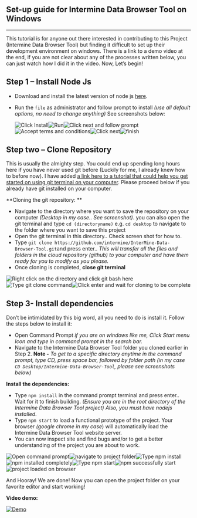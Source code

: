 ## Set-up guide for Intermine Data Browser Tool on Windows ##

----------
This tutorial is for anyone out there interested in contributing to this Project (Intermine Data Browser Tool) but finding it difficult to set up their development environment on windows. There is a link to a demo video at the end, if you are not clear about any of the processes written below, you can just watch how I did it in the video. Now, Let’s begin!

Step 1 – Install Node Js
------------------------

 - Download and install the latest version of node js [here](https://nodejs.org/).
 - Run the `file` as administrator and follow prompt to install *(use all
   default options, no need to change anything)*  See screenshots below:

   ![Click Install](https://komecreates.files.wordpress.com/2020/03/1.png?w=400&h=)![Run](https://komecreates.files.wordpress.com/2020/03/2.png?w=400&h=)![Click next and follow prompt](https://komecreates.files.wordpress.com/2020/03/3.png?w=400&h=)![Accept terms and conditions](https://komecreates.files.wordpress.com/2020/03/4.png?w=400&h=)![Click next](https://komecreates.files.wordpress.com/2020/03/5.png?w=400&h=)![finish](https://komecreates.files.wordpress.com/2020/03/7.png?w=400&h=)

## Step two – Clone Repository ##
This is usually the almighty step. You could end up spending long hours here if you have never used git before (Luckily for me, I already knew how to before now). I have added [a link here to a tutorial that could help you get started on using git terminal on your computer](https://www.youtube.com/results?search_query=github%20tutorial%20for%20beginners%20windows). Please proceed below if you already have git installed on your computer.

**Cloning the git repository: **

 - Navigate to the directory where you want to save the repository on your computer *(Desktop in my case.. See screenshot)*. you can also open the git terminal and type `cd (directoryname)` e.g. `cd desktop` to navigate to the folder where you want to save this project
 - Open the git terminal in this directory.. Check screen shot for how to.
 - Type `git clone https://github.com/intermine/InterMine-Data-Browser-Tool.git`and press enter.. *This will transfer all the files and folders in the cloud repository (github) to your computer and have them ready for you to modify as you please.*
 - Once cloning is completed, **close git terminal**
 
 ![Right click on the directory and click git bash here](https://komecreates.files.wordpress.com/2020/03/11.png?w=400&h=)![Type git clone command](https://komecreates.files.wordpress.com/2020/03/9.png?w=400)![Click enter and wait for cloning to be complete](https://komecreates.files.wordpress.com/2020/03/10.png?w=400)

Step 3- Install dependencies
----------------------------
Don’t be intimidated by this big word, all you need to do is install it. Follow the steps below to install it:

 - Open Command Prompt *if you are on windows like me, Click Start menu Icon and type in command prompt in the search bar.*
 - Navigate to the Intermine Data Browser Tool folder you cloned earlier in Step 2.  **Note -** *To get to a specific directory anytime in the command prompt, type CD, press space bar, followed by folder path (in my case *`CD Desktop/Intermine-Data-Browser-Tool`*, please see screenshots below)*

**Install the dependencies:**

 - Type `npm install` in the command prompt terminal and press enter.. Wait for it to finish building. *(Ensure you are in the root directory of the Intermine Data Browser Tool project) Also, you must have nodejs installed*.
 - Type `npm start` to load a functional prototype of the project. Your browser *(google chrome in my case*) will automatically load the Intermine Data Browser Tool website server. 
 - You can now inspect site and find bugs and/or to get a better understanding of the project you are about to work. 

![Open command prompt](https://komecreates.files.wordpress.com/2020/03/11-1.png?w=400)![navigate to project folder](https://komecreates.files.wordpress.com/2020/03/12.png?w=400)![Type npm install](https://komecreates.files.wordpress.com/2020/03/14.png?w=400)![npm installed completely](https://komecreates.files.wordpress.com/2020/03/15.png?w=400)![Type npm start](https://res.cloudinary.com/kome/image/upload/c_scale,q_100,w_400/v1584019079/npmstart_s8wgue.png)![npm successfully start](https://res.cloudinary.com/kome/image/upload/c_scale,q_100,w_400/v1584019079/browser_started_bhjffh.png)![project loaded on browser](https://res.cloudinary.com/kome/image/upload/c_scale,q_100,w_400/v1584019078/browserworking_copw4m.png)

And Hooray! We are done! Now you can open the project folder on your favorite editor and start working!

**Video demo:**

[![Demo](https://res.cloudinary.com/marcomontalbano/image/upload/v1584016111/video_to_markdown/images/video--25121be504686f7af0cf758d90f13edc-c05b58ac6eb4c4700831b2b3070cd403.jpg)](https://res.cloudinary.com/kome/video/upload/v1583632790/Getting-Started-IntermineDataBrowserTool_bmd9hu.mp4 "Demo")
